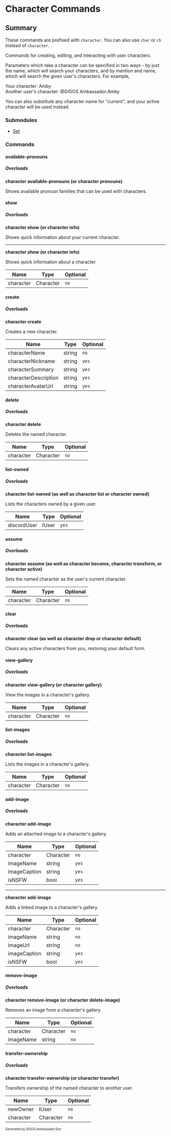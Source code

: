﻿Character Commands
==================
## Summary
These commands are prefixed with `character`. You can also use `char` or `ch` instead of `character`.

Commands for creating, editing, and interacting with user characters.

Parameters which take a character can be specified in two ways - by just the name, which will search your characters, and by mention and name, which will search the given user's characters. For example,

Your character: Amby  
Another user's character: @DIGOS Ambassador:Amby

You can also substitute any character name for "current", and your active character will be used instead.

### Submodules
* [Set](character_set.md)

### Commands
#### available-pronouns
##### Overloads
**character available-pronouns (or character pronouns)**

Shows available pronoun families that can be used with characters.

#### show
##### Overloads
**character show (or character info)**

Shows quick information about your current character.

---

**character show (or character info)**

Shows quick information about a character.

| Name | Type | Optional |
| --- | --- | --- |
| character | Character | `no` |

#### create
##### Overloads
**character create**

Creates a new character.

| Name | Type | Optional |
| --- | --- | --- |
| characterName | string | `no` |
| characterNickname | string | `yes` |
| characterSummary | string | `yes` |
| characterDescription | string | `yes` |
| characterAvatarUrl | string | `yes` |

#### delete
##### Overloads
**character delete**

Deletes the named character.

| Name | Type | Optional |
| --- | --- | --- |
| character | Character | `no` |

#### list-owned
##### Overloads
**character list-owned (as well as character list or character owned)**

Lists the characters owned by a given user.

| Name | Type | Optional |
| --- | --- | --- |
| discordUser | IUser | `yes` |

#### assume
##### Overloads
**character assume (as well as character become, character transform, or character active)**

Sets the named character as the user's current character.

| Name | Type | Optional |
| --- | --- | --- |
| character | Character | `no` |

#### clear
##### Overloads
**character clear (as well as character drop or character default)**

Clears any active characters from you, restoring your default form.

#### view-gallery
##### Overloads
**character view-gallery (or character gallery)**

View the images in a character's gallery.

| Name | Type | Optional |
| --- | --- | --- |
| character | Character | `no` |

#### list-images
##### Overloads
**character list-images**

Lists the images in a character's gallery.

| Name | Type | Optional |
| --- | --- | --- |
| character | Character | `no` |

#### add-image
##### Overloads
**character add-image**

Adds an attached image to a character's gallery.

| Name | Type | Optional |
| --- | --- | --- |
| character | Character | `no` |
| imageName | string | `yes` |
| imageCaption | string | `yes` |
| isNSFW | bool | `yes` |

---

**character add-image**

Adds a linked image to a character's gallery.

| Name | Type | Optional |
| --- | --- | --- |
| character | Character | `no` |
| imageName | string | `no` |
| imageUrl | string | `no` |
| imageCaption | string | `yes` |
| isNSFW | bool | `yes` |

#### remove-image
##### Overloads
**character remove-image (or character delete-image)**

Removes an image from a character's gallery.

| Name | Type | Optional |
| --- | --- | --- |
| character | Character | `no` |
| imageName | string | `no` |

#### transfer-ownership
##### Overloads
**character transfer-ownership (or character transfer)**

Transfers ownership of the named character to another user.

| Name | Type | Optional |
| --- | --- | --- |
| newOwner | IUser | `no` |
| character | Character | `no` |

<sub><sup>Generated by DIGOS.Ambassador.Doc</sup></sub>